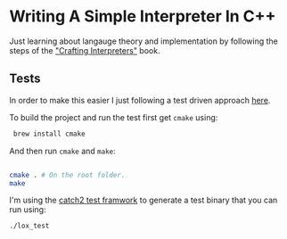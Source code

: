 # Writing A Simple Interpreter In C++

Just learning about langauge theory and implementation by following the steps of the ["Crafting Interpreters"](https://craftinginterpreters.com/) book. 



## Tests

In order to make this easier I just following a test driven approach [here](https://github.com/cesarvr/interpreter/tree/main/tests). 

To build the project and run the test first get `cmake` using: 

```sh 
 brew install cmake

```

And then run ``cmake`` and ``make``: 

```sh

cmake . # On the root folder.
make 
```

I'm using the [catch2 test framwork](https://github.com/catchorg/Catch2) to generate a test binary that you can run using: 

```sh 
./lox_test
``` 

